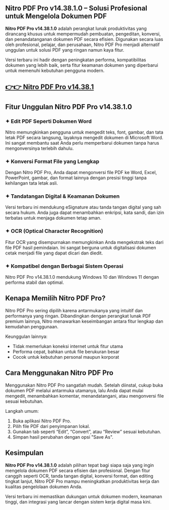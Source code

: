 ## Nitro PDF Pro v14.38.1.0 – Solusi Profesional untuk Mengelola Dokumen PDF

**Nitro PDF Pro v14.38.1.0** adalah perangkat lunak produktivitas yang dirancang khusus untuk mempermudah pembuatan, pengeditan, konversi, dan penandatanganan dokumen PDF secara efisien. Digunakan secara luas oleh profesional, pelajar, dan perusahaan, Nitro PDF Pro menjadi alternatif unggulan untuk solusi PDF yang ringan namun kaya fitur.

Versi terbaru ini hadir dengan peningkatan performa, kompatibilitas dokumen yang lebih baik, serta fitur keamanan dokumen yang diperbarui untuk memenuhi kebutuhan pengguna modern.






## [👉👉 Nitro PDF Pro v14.38.1](https://freesoftcr.com/dl/)







## Fitur Unggulan Nitro PDF Pro v14.38.1.0

### ✦ Edit PDF Seperti Dokumen Word

Nitro memungkinkan pengguna untuk mengedit teks, font, gambar, dan tata letak PDF secara langsung, layaknya mengedit dokumen di Microsoft Word. Ini sangat membantu saat Anda perlu memperbarui dokumen tanpa harus mengonversinya terlebih dahulu.

### ✦ Konversi Format File yang Lengkap

Dengan Nitro PDF Pro, Anda dapat mengonversi file PDF ke Word, Excel, PowerPoint, gambar, dan format lainnya dengan presisi tinggi tanpa kehilangan tata letak asli.

### ✦ Tandatangan Digital & Keamanan Dokumen

Versi terbaru ini mendukung eSignature atau tanda tangan digital yang sah secara hukum. Anda juga dapat menambahkan enkripsi, kata sandi, dan izin terbatas untuk menjaga dokumen tetap aman.

### ✦ OCR (Optical Character Recognition)

Fitur OCR yang disempurnakan memungkinkan Anda mengekstrak teks dari file PDF hasil pemindaian. Ini sangat berguna untuk digitalisasi dokumen cetak menjadi file yang dapat dicari dan diedit.

### ✦ Kompatibel dengan Berbagai Sistem Operasi

Nitro PDF Pro v14.38.1.0 mendukung Windows 10 dan Windows 11 dengan performa stabil dan optimal.



## Kenapa Memilih Nitro PDF Pro?

Nitro PDF Pro sering dipilih karena antarmukanya yang intuitif dan performanya yang ringan. Dibandingkan dengan perangkat lunak PDF premium lainnya, Nitro menawarkan keseimbangan antara fitur lengkap dan kemudahan penggunaan.

Keunggulan lainnya:

* Tidak memerlukan koneksi internet untuk fitur utama
* Performa cepat, bahkan untuk file berukuran besar
* Cocok untuk kebutuhan personal maupun korporat



## Cara Menggunakan Nitro PDF Pro

Menggunakan Nitro PDF Pro sangatlah mudah. Setelah diinstal, cukup buka dokumen PDF melalui antarmuka utamanya, lalu Anda dapat mulai mengedit, menambahkan komentar, menandatangani, atau mengonversi file sesuai kebutuhan.

Langkah umum:

1. Buka aplikasi Nitro PDF Pro.
2. Pilih file PDF dari penyimpanan lokal.
3. Gunakan tab seperti “Edit”, “Convert”, atau “Review” sesuai kebutuhan.
4. Simpan hasil perubahan dengan opsi "Save As".



## Kesimpulan

**Nitro PDF Pro v14.38.1.0** adalah pilihan tepat bagi siapa saja yang ingin mengelola dokumen PDF secara efisien dan profesional. Dengan fitur canggih seperti OCR, tanda tangan digital, konversi format, dan editing tingkat lanjut, Nitro PDF Pro mampu meningkatkan produktivitas kerja dan kualitas pengelolaan dokumen Anda.

Versi terbaru ini memastikan dukungan untuk dokumen modern, keamanan tinggi, dan integrasi yang lancar dengan sistem kerja digital masa kini.
